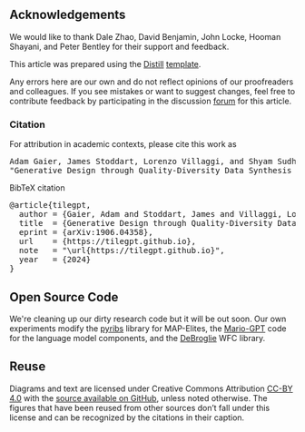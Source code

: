 ## Acknowledgements

We would like to thank Dale Zhao, David Benjamin, John Locke, Hooman Shayani, 
and Peter Bentley for their support and feedback.

This article was prepared using the [Distill](https://distill.pub) [template](https://github.com/distillpub/template). 

Any errors here are our own and do not reflect opinions of our proofreaders and colleagues. If you see mistakes or want to suggest changes, feel free to contribute feedback by participating in the discussion [forum](https://github.com/tilegpt/tilegpt.github.io/issues) for this article.

<h3 id="citation">Citation</h3>

For attribution in academic contexts, please cite this work as

<pre class="citation short">Adam Gaier, James Stoddart, Lorenzo Villaggi, and Shyam Sudhakaran, 
"Generative Design through Quality-Diversity Data Synthesis and Language Models", 2024.</pre>
 

BibTeX citation

<pre class="citation long">@article{tilegpt,
  author = {Gaier, Adam and Stoddart, James and Villaggi, Lorenzo and Sudhakara, Shyam}
  title  = {Generative Design through Quality-Diversity Data Synthesis and Language Models},
  eprint = {arXiv:1906.04358},
  url    = {https://tilegpt.github.io},
  note   = "\url{https://tilegpt.github.io}",
  year   = {2024}
}</pre>

## Open Source Code
<!-- Please see our [repo](https://github.com/agaier/tilegpt) for code release.  -->
We're cleaning up our dirty research code but it will be out soon. Our own experiments modify the [pyribs](https://pyribs.org/) library for MAP-Elites, the [Mario-GPT](https://github.com/shyamsn97/mario-gpt) code for the language model components, and the [DeBroglie](https://boristhebrave.github.io/DeBroglie/) WFC library.

## Reuse

Diagrams and text are licensed under Creative Commons Attribution [CC-BY 4.0](https://creativecommons.org/licenses/by/4.0/) with the [source available on GitHub](https://github.com/tilegpt/tilegpt.github.io), unless noted otherwise. The figures that have been reused from other sources don’t fall under this license and can be recognized by the citations in their caption.

<!-- 
## Supplementary Materials

For further discussion about the implementation details of the experiments, and results for multiple independent runs of the search algorithms, please refer to the Supplementary Materials section in the [pdf](https://arxiv.org/abs/1906.04358) version of this article. -->

